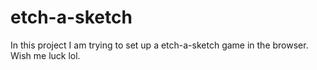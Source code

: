 # etch-a-sketch

In this project I am trying to set up a etch-a-sketch game in the browser. Wish me luck lol.
